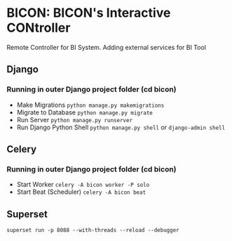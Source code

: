 # BICON: BICON's Interactive CONtroller
Remote Controller for BI System. Adding external services for BI Tool

## Django
### Running in outer Django project folder (cd bicon)
* Make Migrations
`python manage.py makemigrations`
* Migrate to Database
`python manage.py migrate`
* Run Server
`python manage.py runserver`
* Run Django Python Shell
`python manage.py shell` or `django-admin shell`
  
## Celery 
### Running in outer Django project folder (cd bicon)
* Start Worker 
`celery -A bicon worker -P solo`
* Start Beat (Scheduler)
`celery -A bicon beat` 


## Superset

`superset run -p 8088 --with-threads --reload --debugger`